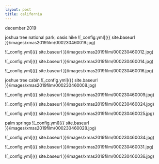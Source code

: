 ```yaml
---
layout: post
title: california
---
```


december 2019

joshua tree national park, oasis hike
![_config.yml]({{ site.baseurl }}/images/xmas2019film/000230460019.jpg)

![_config.yml]({{ site.baseurl }}/images/xmas2019film/000230460012.jpg)

![_config.yml]({{ site.baseurl }}/images/xmas2019film/000230460014.jpg)

![_config.yml]({{ site.baseurl }}/images/xmas2019film/000230460016.jpg)

joshue tree cabin
![_config.yml]({{ site.baseurl }}/images/xmas2019film/000230460008.jpg)

![_config.yml]({{ site.baseurl }}/images/xmas2019film/000230460009.jpg)

![_config.yml]({{ site.baseurl }}/images/xmas2019film/000230460024.jpg)

![_config.yml]({{ site.baseurl }}/images/xmas2019film/000230460025.jpg)

palm springs
![_config.yml]({{ site.baseurl }}/images/xmas2019film/000230460028.jpg)

![_config.yml]({{ site.baseurl }}/images/xmas2019film/000230460034.jpg)

![_config.yml]({{ site.baseurl }}/images/xmas2019film/000230460031.jpg)

![_config.yml]({{ site.baseurl }}/images/xmas2019film/000230460036.jpg)

